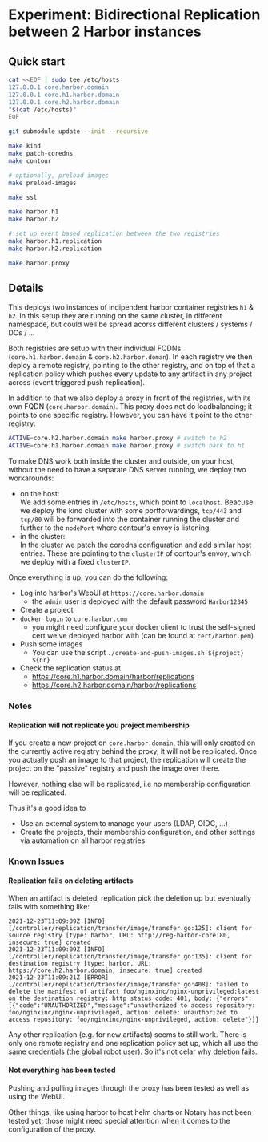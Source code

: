 # Experiment: Bidirectional Replication between 2 Harbor instances

## Quick start

```bash
cat <<EOF | sudo tee /etc/hosts
127.0.0.1 core.harbor.domain
127.0.0.1 core.h1.harbor.domain
127.0.0.1 core.h2.harbor.domain
"$(cat /etc/hosts)"
EOF

git submodule update --init --recursive

make kind
make patch-coredns
make contour

# optionally, preload images
make preload-images

make ssl

make harbor.h1
make harbor.h2

# set up event based replication between the two registries
make harbor.h1.replication
make harbor.h2.replication

make harbor.proxy
```

## Details

This deploys two instances of indipendent harbor container registries `h1` & `h2`. In this setup they are running on the same cluster, in different namespace, but could well be spread acorss different clusters / systems / DCs / ...

Both registries are setup with their individual FQDNs (`core.h1.harbor.domain` & `core.h2.harbor.doman`). In each registry we then deploy a remote registry, pointing to the other registry, and on top of that a replication policy which pushes every update to any artifact in any project across (event triggered push replication).

In addition to that we also deploy a proxy in front of the registries, with its own FQDN (`core.harbor.domain`). This proxy does not do loadbalancing; it points to one specific registry. However, you can have it point to the other registry:
```bash
ACTIVE=core.h2.harbor.domain make harbor.proxy # switch to h2
ACTIVE=core.h1.harbor.domain make harbor.proxy # switch back to h1
```

To make DNS work both inside the cluster and outside, on your host, without the need to have a separate DNS server running, we deploy two workarounds:
- on the host:  
  We add some entries in `/etc/hosts`, which point to `localhost`. Beacuse we deploy the kind cluster with some portforwardings, `tcp/443` and `tcp/80` will be forwarded into the container running the cluster and further to the `nodePort` where contour's envoy is listening.
- in the cluster:  
  In the cluster we patch the coredns configuration and add similar host entries. These are pointing to the `clusterIP` of contour's envoy, which we deploy with a fixed `clusterIP`.

Once everything is up, you can do the following:
- Log into harbor's WebUI at `https://core.harbor.domain`
	- the `admin` user is deployed with the default password `Harbor12345`
- Create a project
- `docker login` to `core.harbor.com`
	- you might need configure your docker client to trust the self-signed cert we've deployed harbor with (can be found at `cert/harbor.pem`)
- Push some images
	- You can use the script `./create-and-push-images.sh ${project} ${nr}`
- Check the replication status at
	- https://core.h1.harbor.domain/harbor/replications
	- https://core.h2.harbor.domain/harbor/replications

### Notes

#### Replication will not replicate you project membership

If you create a new project on `core.harbor.domain`, this will only created on the currently active registry behind the proxy, it will not be replicated. Once you actually push an image to that project, the replication will create the project on the "passive" registry and push the image over there.

However, nothing else will be replicated, i.e no membership configuration will be replicated.

Thus it's a good idea to
- Use an external system to manage your users (LDAP, OIDC, ...)
- Create the projects, their membership configuration, and other settings via automation on all harbor registries

### Known Issues

#### Replication fails on deleting artifacts

When an artifact is deleted, replication pick the deletion up but eventually fails with something like:
```
2021-12-23T11:09:09Z [INFO] [/controller/replication/transfer/image/transfer.go:125]: client for source registry [type: harbor, URL: http://reg-harbor-core:80, insecure: true] created
2021-12-23T11:09:09Z [INFO] [/controller/replication/transfer/image/transfer.go:135]: client for destination registry [type: harbor, URL: https://core.h2.harbor.domain, insecure: true] created
2021-12-23T11:09:21Z [ERROR] [/controller/replication/transfer/image/transfer.go:408]: failed to delete the manifest of artifact foo/nginxinc/nginx-unprivileged:latest on the destination registry: http status code: 401, body: {"errors":[{"code":"UNAUTHORIZED","message":"unauthorized to access repository: foo/nginxinc/nginx-unprivileged, action: delete: unauthorized to access repository: foo/nginxinc/nginx-unprivileged, action: delete"}]}
```

Any other replication (e.g. for new artifacts) seems to still work. There is only one remote registry and one replication policy set up, which all use the same credentials (the global robot user). So it's not celar why deletion fails.

#### Not everything has been tested

Pushing and pulling images through the proxy has been tested as well as using the WebUI.

Other things, like using harbor to host helm charts or Notary has not been tested yet; those might need special attention when it comes to the configuration of the proxy.
